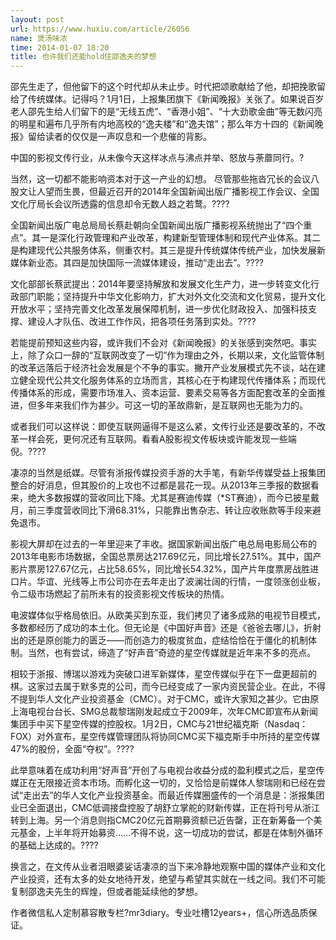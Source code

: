 ```yaml
---
layout: post
url: https://www.huxiu.com/article/26056
name: 煲汤味浓
time: 2014-01-07 18:20
title: 也许我们还能hold住邵逸夫的梦想
---
```

邵先生走了，但他留下的这个时代却从未止步。时代把颂歌献给了他，却把挽歌留给了传统媒体。记得吗？1月1日，上报集团旗下《新闻晚报》关张了。如果说百岁老人邵先生给人们留下的是“无线五虎”、“香港小姐”、“十大劲歌金曲”等无数闪亮的明星和遍布几乎所有内地高校的“逸夫楼”和“逸夫馆”；那么年方十四的《新闻晚报》留给读者的仅仅是一声叹息和一个悲催的背影。

中国的影视文传行业，从未像今天这样冰点与沸点并举、怒放与荼蘼同行。?

当然，这一切都不能影响资本对于这一产业的幻想。 尽管那些拖沓冗长的会议八股文让人望而生畏，但最近召开的2014年全国新闻出版广播影视工作会议、全国文化厅局长会议所透露的信息却令无数人趋之若鹜。????

全国新闻出版广电总局局长蔡赴朝向全国新闻出版广播影视系统抛出了“四个重点”。其一是深化行政管理和产业改革，构建新型管理体制和现代产业体系。其二是构建现代公共服务体系，侧重农村。其三是提升传统媒体传统产业，加快发展新媒体新业态。其四是加快国际一流媒体建设，推动“走出去”。????

文化部部长蔡武提出：2014年要坚持解放和发展文化生产力，进一步转变文化行政部门职能；坚持提升中华文化影响力，扩大对外文化交流和文化贸易，提升文化开放水平；坚持完善文化改革发展保障机制，进一步优化财政投入、加强科技支撑、建设人才队伍、改进工作作风，把各项任务落到实处。????

若能提前预知这些内容，或许我们不会对《新闻晚报》的关张感到突然吧。事实上，除了众口一辞的“互联网改变了一切”作为理由之外，长期以来，文化监管体制的改革远落后于经济社会发展是个不争的事实。撇开产业发展模式先不谈，站在建立健全现代公共文化服务体系的立场而言，其核心在于构建现代传播体系；而现代传播体系的形成，需要市场准入、资本运营、要素交易等各方面配套改革的全面推进，但多年来我们作为甚少。可这一切的革故鼎新，是互联网也无能为力的。

或者我们可以这样说：即使互联网逼得不是这么紧，文传行业还是要改革的，不改革一样会死，更何况还有互联网。看看A股影视文传板块或许能发现一些端倪。????

凄凉的当然是纸媒。尽管有浙报传媒投资手游的大手笔，有新华传媒受益上报集团整合的好消息，但其股价的上攻也不过都是昙花一现。从2013年三季报的数据看来，绝大多数报媒的营收同比下降。尤其是赛迪传媒（*ST赛迪），而今已披星戴月，前三季度营收同比下滑68.31%，只能靠出售杂志、转让应收账款等手段来避免退市。

影视大屏却在过去的一年里迎来了丰收。据国家新闻出版广电总局电影局公布的2013年电影市场数据，全国总票房达217.69亿元，同比增长27.51%。其中，国产影片票房127.67亿元，占比58.65%，同比增长54.32%，国产片年度票房战胜进口片。华谊、光线等上市公司亦在去年走出了波澜壮阔的行情，一度领涨创业板，令二级市场燃起了前所未有的投资影视文传板块的热情。

电波媒体似乎格局依旧。从欧美买到东亚，我们拷贝了诸多成熟的电视节目模式，多数都经历了成功的本土化。但无论是《中国好声音》还是《爸爸去哪儿》，折射出的还是原创能力的匮乏——而创造力的极度贫血，症结恰恰在于僵化的机制体制。当然，也有尝试，缔造了“好声音”奇迹的星空传媒就是近年来不多的亮点。

相较于浙报、博瑞以游戏为突破口进军新媒体，星空传媒似乎在下一盘更超前的棋。这家过去属于默多克的公司，而今已经变成了一家内资民营企业。在此，不得不提到华人文化产业投资基金（CMC）。对于CMC，或许大家知之甚少。它由原上海电视台台长、SMG总裁黎瑞刚发起成立于2009年，次年CMC即宣布从新闻集团手中买下星空传媒的控股权。1月2日，CMC与21世纪福克斯（Nasdaq：FOX）对外宣布，星空传媒管理团队将协同CMC买下福克斯手中所持的星空传媒47%的股份，全面“夺权”。????

此举意味着在成功利用“好声音”开创了与电视台收益分成的盈利模式之后，星空传媒正在无限接近资本市场。而孵化这一切的，又恰恰是前媒体人黎瑞刚和已经在尝试“走出去”的华人文化产业投资基金。而最近传媒圈盛传的一个消息是：浙报集团业已全面退出，CMC低调接盘控股了胡舒立掌舵的财新传媒，正在将刊号从浙江转到上海。另一个消息则指CMC20亿元首期募资额已近告罄，正在新筹备一个美元基金，上半年将开始募资……不得不说，这一切成功的尝试，都是在体制外循环的基础上达成的。????

换言之，在文传从业者泪眼婆娑话凄凉的当下来冷静地观察中国的媒体产业和文化产业投资，还有太多的处女地待开发，绝望与希望其实就在一线之间。我们不可能复制邵逸夫先生的辉煌，但或者能延续他的梦想。

作者微信私人定制慕容散专栏?mr3diary。专业吐槽12years+，信心所选品质保证。


